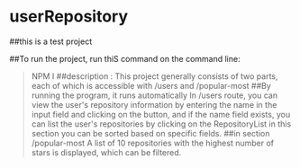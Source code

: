 # userRepository
##this is a test project

##To run the project, run thiS  command  on the command line:
> NPM I
##description :
This project generally consists of two parts, each of which is accessible with /users and /popular-most
##By running the program, it runs automatically  In /users route, you can view the user's repository information by entering the  name in the input field and clicking on the  button, and if the name field exists, you can list the user's repositories by clicking on the RepositoryList in this section you can  be sorted based on specific fields.
##in section /popular-most A list of 10 repositories with the highest number of stars is displayed, which can be filtered.





